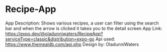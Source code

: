 # Recipe-App
App Description: Shows various recipes, a user can filter using the search bar and when the arrow is clicked it takes you to the detail screen
App Link: https://expo.dev/@oladunniwaters/RecipeApp?serviceType=classic&distribution=expo-go
Api used: https://www.themealdb.com/api.php
Design by: OladunniWaters
